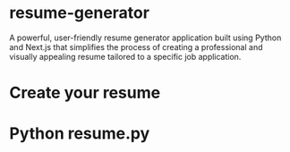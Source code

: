 # resume-generator
A powerful, user-friendly resume generator application built using Python and Next.js that simplifies the process of creating a professional and visually appealing resume tailored to a specific job application.

# Create your resume

# Python resume.py
